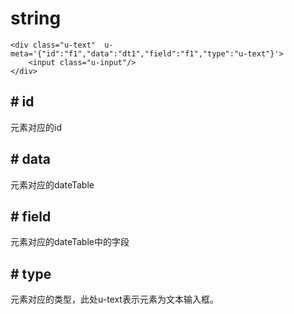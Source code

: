 # string

	
	<div class="u-text"  u-meta='{"id":"f1","data":"dt1","field":"f1","type":"u-text"}'>
        <input class="u-input"/>
    </div>

## # id
元素对应的id

## # data
元素对应的dateTable

## # field
元素对应的dateTable中的字段

## # type
元素对应的类型，此处u-text表示元素为文本输入框。
